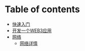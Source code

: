 # Table of contents

* [快速入门](README.md)
* [开发一个WEB3应用](build-web3-app.md)
* [网络](wang-luo/README.md)
  * [网络详情](网络/network.md)
